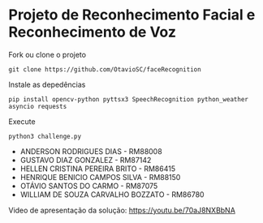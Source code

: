 # Projeto de Reconhecimento Facial e Reconhecimento de Voz

Fork ou clone o projeto

    git clone https://github.com/OtavioSC/faceRecognition

Instale as depedências

    pip install opencv-python pyttsx3 SpeechRecognition python_weather asyncio requests

Execute

    python3 challenge.py

- ANDERSON RODRIGUES DIAS - RM88008
- GUSTAVO DIAZ GONZALEZ - RM87142
- HELLEN CRISTINA PEREIRA BRITO - RM86415
- HENRIQUE BENICIO CAMPOS SILVA - RM88150
- OTÁVIO SANTOS DO CARMO - RM87075
- WILLIAM DE SOUZA CARVALHO BOZZATO - RM86780

Video de apresentação da solução: https://youtu.be/70aJ8NXBbNA
